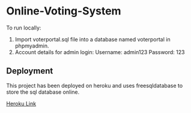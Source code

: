 # Online-Voting-System
To run locally:
1. Import voterportal.sql file into a database named voterportal in phpmyadmin.
2. Account details for admin login:
   Username: admin123
   Password: 123
## Deployment
This project has been deployed on heroku and uses freesqldatabase to store the sql database online.

[Heroku Link](https://voter-portal-ovs.herokuapp.com/)
